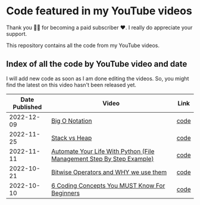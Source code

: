 # Code featured in my YouTube videos
Thank you 🙏🏻 for becoming a paid subscriber ❤️. I really do appreciate your support.

This repository contains all the code from my YouTube videos.

## Index of all the code by YouTube video and date
I will add new code as soon as I am done editing the videos. So, you might find the latest on this video hasn't been released yet.

| Date Published | Video                                                                                                 | Link                                                             |
| -------------- | ----------------------------------------------------------------------------------------------------- | ---------------------------------------------------------------- |
| 2022-12-09     | [Big O Notation](https://youtu.be/aIG48ldbpRI)                                                        | [code](2022-12-09-Big-O-Notation)                                |
| 2022-11-25     | [Stack vs Heap](https://youtu.be/5OJRqkYbK-4)                                                         | [code](2022-11-25-Stack-Vs-Heap)                                 |
| 2022-11-11     | [Automate Your Life With Python (File Management Step By Step Example)](https://youtu.be/1dgnl7oCVTY) | [code](2022-11-11-Automate-Your-Life-With-Python/move-photos.py) |
| 2022-10-21     | [Bitwise Operators and WHY we use them](https://youtu.be/igIjGxF2J-w)                                 | [code](2022-10-21-Bitwise-Operators-and-WHY-we-use-them)         |
| 2022-10-10     | [6 Coding Concepts You MUST Know For Beginners](https://youtu.be/pKFcVs2HibA)                         | [code](2022-10-10-6-Coding-Concepts-You-MUST-Know-For-Beginners) |
